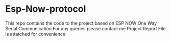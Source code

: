 # Esp-Now-protocol
This repo contains the code to the project based on ESP NOW One Way Serial Communication
For any queries please contact me 
Project Report File is attatched for convenience
